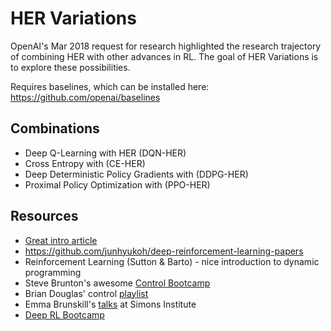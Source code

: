 # HER Variations

OpenAI's Mar 2018 request for research highlighted the research trajectory of combining HER with other advances in RL. The goal of HER Variations is to explore these possibilities. 

Requires baselines, which can be installed here: https://github.com/openai/baselines

## Combinations

* Deep Q-Learning with HER (DQN-HER) 
* Cross Entropy with (CE-HER)
* Deep Deterministic Policy Gradients with (DDPG-HER) 
* Proximal Policy Optimization with (PPO-HER)

## Resources

* [Great intro article](https://becominghuman.ai/learning-from-mistakes-with-hindsight-experience-replay-547fce2b3305)
* https://github.com/junhyukoh/deep-reinforcement-learning-papers
* Reinforcement Learning (Sutton & Barto) - nice introduction to dynamic programming
* Steve Brunton's awesome [Control Bootcamp](https://www.youtube.com/channel/UCm5mt-A4w61lknZ9lCsZtBw)
* Brian Douglas' control [playlist](https://www.youtube.com/watch?v=oBc_BHxw78s&list=PLUMWjy5jgHK1NC52DXXrriwihVrYZKqjk)
* Emma Brunskill's [talks](https://www.youtube.com/watch?v=fIKkhoI1kF4&list=PLAsrlO2SCuzBVqN6V1CQSL4VdaGv7LawW) at Simons Institute
* [Deep RL Bootcamp](https://sites.google.com/view/deep-rl-bootcamp/lectures)
